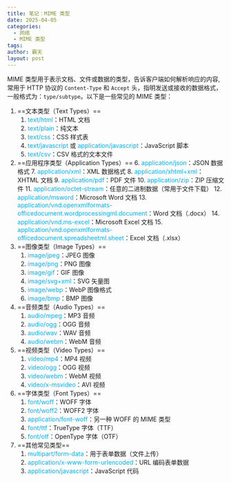 ```yaml
---
title: 笔记：MIME 类型
date: 2025-04-05
categories:
  - 网络
  - MIME 类型
tags: 
author: 霸天
layout: post
---
```

MIME 类型用于表示文档、文件或数据的类型，告诉客户端如何解析响应的内容,常用于 HTTP 协议的 `Content-Type` 和 `Accept` 头，指明发送或接收的数据格式，一般格式为：`type/subtype`。以下是一些常见的 MIME 类型：
1. ==文本类型（Text Types）==
    1. <font color="#00b0f0">text/html</font>：HTML 文档
    2. <font color="#00b0f0">text/plain</font>：纯文本
    3. <font color="#00b0f0">text/css</font>：CSS 样式表
    4. <font color="#00b0f0">text/javascript</font> 或 <font color="#00b0f0">application/javascript</font>：JavaScript 脚本
    5. <font color="#00b0f0">text/csv</font>：CSV 格式的文本文件
2. ==应用程序类型（Application Types）==
    6. <font color="#00b0f0">application/json</font>：JSON 数据格式
    7. <font color="#00b0f0">application/xml</font>：XML 数据格式
    8. <font color="#00b0f0">application/xhtml+xml</font>：XHTML 文档
    9. <font color="#00b0f0">application/pdf</font>：PDF 文件
    10. <font color="#00b0f0">application/zip</font>：ZIP 压缩文件
    11. <font color="#00b0f0">application/octet-stream</font>：任意的二进制数据（常用于文件下载）
    12. <font color="#00b0f0">application/msword</font>：Microsoft Word 文档
    13. <font color="#00b0f0">application/vnd.openxmlformats-officedocument.wordprocessingml.document</font>：Word 文档（.docx）
    14. <font color="#00b0f0">application/vnd.ms-excel</font>：Microsoft Excel 文档
    15. <font color="#00b0f0">application/vnd.openxmlformats-officedocument.spreadsheetml.sheet</font>：Excel 文档（.xlsx）
3. ==图像类型（Image Types）==
    1. <font color="#00b0f0">image/jpeg</font>：JPEG 图像
    2. <font color="#00b0f0">image/png</font>：PNG 图像
    3. <font color="#00b0f0">image/gif</font>：GIF 图像
    4. <font color="#00b0f0">image/svg+xml</font>：SVG 矢量图
    5. <font color="#00b0f0">image/webp</font>：WebP 图像格式
    6. <font color="#00b0f0">image/bmp</font>：BMP 图像
4. ==音频类型（Audio Types）==
    1. <font color="#00b0f0">audio/mpeg</font>：MP3 音频
    2. <font color="#00b0f0">audio/ogg</font>：OGG 音频
    3. <font color="#00b0f0">audio/wav</font>：WAV 音频
    4. <font color="#00b0f0">audio/webm</font>：WebM 音频
5. ==视频类型（Video Types）==
    1. <font color="#00b0f0">video/mp4</font>：MP4 视频
    2. <font color="#00b0f0">video/ogg</font>：OGG 视频
    3. <font color="#00b0f0">video/webm</font>：WebM 视频
    4. <font color="#00b0f0">video/x-msvideo</font>：AVI 视频
6. ==字体类型（Font Types）==
    1. <font color="#00b0f0">font/woff</font>：WOFF 字体
    2. <font color="#00b0f0">font/woff2</font>：WOFF2 字体
    3. <font color="#00b0f0">application/font-woff</font>：另一种 WOFF 的 MIME 类型
    4. <font color="#00b0f0">font/ttf</font>：TrueType 字体（TTF）
    5. <font color="#00b0f0">font/otf</font>：OpenType 字体（OTF）
7. ==其他常见类型==
    1. <font color="#00b0f0">multipart/form-data</font>：用于表单数据（文件上传）
    2. <font color="#00b0f0">application/x-www-form-urlencoded</font>：URL 编码表单数据
    3. <font color="#00b0f0">application/javascript</font>：JavaScript 代码